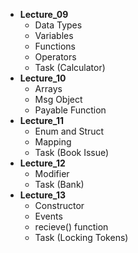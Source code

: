 * **Lecture_09**
    * Data Types
    * Variables
    * Functions
    * Operators
    * Task (Calculator)
* **Lecture_10**
    * Arrays
    * Msg Object
    * Payable Function
* **Lecture_11**
    * Enum and Struct
    * Mapping
    * Task (Book Issue)
* **Lecture_12**
    * Modifier
    * Task (Bank)
* **Lecture_13**
    * Constructor
    * Events
    * recieve() function
    * Task (Locking Tokens)
